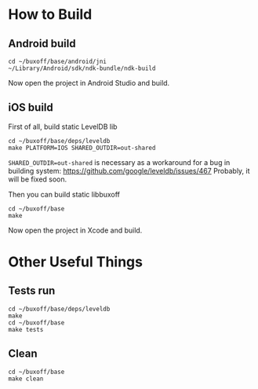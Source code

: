 # How to Build

## Android build
```
cd ~/buxoff/base/android/jni
~/Library/Android/sdk/ndk-bundle/ndk-build
```

Now open the project in Android Studio and build.

## iOS build

First of all, build static LevelDB lib
```
cd ~/buxoff/base/deps/leveldb
make PLATFORM=IOS SHARED_OUTDIR=out-shared
```

`SHARED_OUTDIR=out-shared` is necessary as a workaround for a bug in building system:
https://github.com/google/leveldb/issues/467
Probably, it will be fixed soon.

Then you can build static libbuxoff
```
cd ~/buxoff/base
make
```

Now open the project in Xcode and build.


# Other Useful Things

## Tests run
```
cd ~/buxoff/base/deps/leveldb
make
cd ~/buxoff/base
make tests
```

## Clean
```
cd ~/buxoff/base
make clean
```
